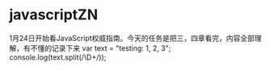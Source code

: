 # javascriptZN
1月24日开始看JavaScript权威指南。今天的任务是把三，四章看完，内容全部理解，有不懂的记录下来
var text = "testing: 1, 2, 3";
 console.log(text.split(/\D+/));
